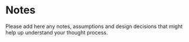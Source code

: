 # Notes

Please add here any notes, assumptions and design decisions that might help up understand your thought process.